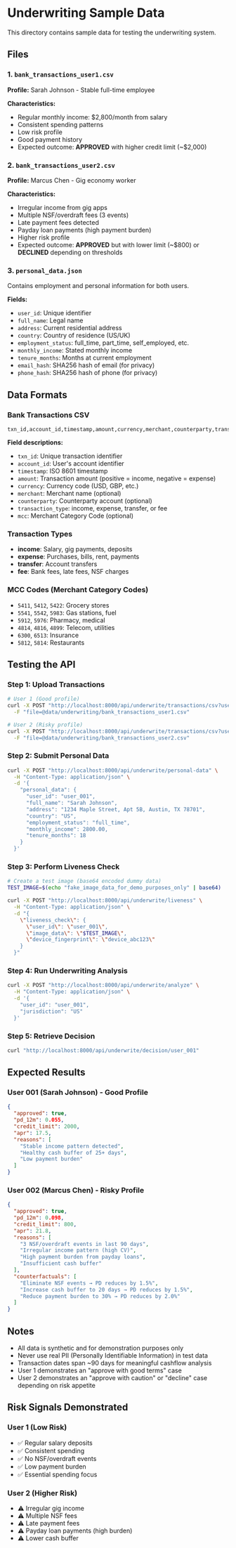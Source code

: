 # Underwriting Sample Data

This directory contains sample data for testing the underwriting system.

## Files

### 1. `bank_transactions_user1.csv`
**Profile:** Sarah Johnson - Stable full-time employee

**Characteristics:**
- Regular monthly income: $2,800/month from salary
- Consistent spending patterns
- Low risk profile
- Good payment history
- Expected outcome: **APPROVED** with higher credit limit (~$2,000)

### 2. `bank_transactions_user2.csv`
**Profile:** Marcus Chen - Gig economy worker

**Characteristics:**
- Irregular income from gig apps
- Multiple NSF/overdraft fees (3 events)
- Late payment fees detected
- Payday loan payments (high payment burden)
- Higher risk profile
- Expected outcome: **APPROVED** but with lower limit (~$800) or **DECLINED** depending on thresholds

### 3. `personal_data.json`
Contains employment and personal information for both users.

**Fields:**
- `user_id`: Unique identifier
- `full_name`: Legal name
- `address`: Current residential address
- `country`: Country of residence (US/UK)
- `employment_status`: full_time, part_time, self_employed, etc.
- `monthly_income`: Stated monthly income
- `tenure_months`: Months at current employment
- `email_hash`: SHA256 hash of email (for privacy)
- `phone_hash`: SHA256 hash of phone (for privacy)

## Data Formats

### Bank Transactions CSV

```csv
txn_id,account_id,timestamp,amount,currency,merchant,counterparty,transaction_type,mcc
```

**Field descriptions:**
- `txn_id`: Unique transaction identifier
- `account_id`: User's account identifier
- `timestamp`: ISO 8601 timestamp
- `amount`: Transaction amount (positive = income, negative = expense)
- `currency`: Currency code (USD, GBP, etc.)
- `merchant`: Merchant name (optional)
- `counterparty`: Counterparty account (optional)
- `transaction_type`: income, expense, transfer, or fee
- `mcc`: Merchant Category Code (optional)

### Transaction Types

- **income**: Salary, gig payments, deposits
- **expense**: Purchases, bills, rent, payments
- **transfer**: Account transfers
- **fee**: Bank fees, late fees, NSF charges

### MCC Codes (Merchant Category Codes)

- `5411`, `5412`, `5422`: Grocery stores
- `5541`, `5542`, `5983`: Gas stations, fuel
- `5912`, `5976`: Pharmacy, medical
- `4814`, `4816`, `4899`: Telecom, utilities
- `6300`, `6513`: Insurance
- `5812`, `5814`: Restaurants

## Testing the API

### Step 1: Upload Transactions

```bash
# User 1 (Good profile)
curl -X POST "http://localhost:8000/api/underwrite/transactions/csv?user_id=user_001" \
  -F "file=@data/underwriting/bank_transactions_user1.csv"

# User 2 (Risky profile)
curl -X POST "http://localhost:8000/api/underwrite/transactions/csv?user_id=user_002" \
  -F "file=@data/underwriting/bank_transactions_user2.csv"
```

### Step 2: Submit Personal Data

```bash
curl -X POST "http://localhost:8000/api/underwrite/personal-data" \
  -H "Content-Type: application/json" \
  -d '{
    "personal_data": {
      "user_id": "user_001",
      "full_name": "Sarah Johnson",
      "address": "1234 Maple Street, Apt 5B, Austin, TX 78701",
      "country": "US",
      "employment_status": "full_time",
      "monthly_income": 2800.00,
      "tenure_months": 18
    }
  }'
```

### Step 3: Perform Liveness Check

```bash
# Create a test image (base64 encoded dummy data)
TEST_IMAGE=$(echo "fake_image_data_for_demo_purposes_only" | base64)

curl -X POST "http://localhost:8000/api/underwrite/liveness" \
  -H "Content-Type: application/json" \
  -d "{
    \"liveness_check\": {
      \"user_id\": \"user_001\",
      \"image_data\": \"$TEST_IMAGE\",
      \"device_fingerprint\": \"device_abc123\"
    }
  }"
```

### Step 4: Run Underwriting Analysis

```bash
curl -X POST "http://localhost:8000/api/underwrite/analyze" \
  -H "Content-Type: application/json" \
  -d '{
    "user_id": "user_001",
    "jurisdiction": "US"
  }'
```

### Step 5: Retrieve Decision

```bash
curl "http://localhost:8000/api/underwrite/decision/user_001"
```

## Expected Results

### User 001 (Sarah Johnson) - Good Profile
```json
{
  "approved": true,
  "pd_12m": 0.055,
  "credit_limit": 2000,
  "apr": 17.5,
  "reasons": [
    "Stable income pattern detected",
    "Healthy cash buffer of 25+ days",
    "Low payment burden"
  ]
}
```

### User 002 (Marcus Chen) - Risky Profile
```json
{
  "approved": true,
  "pd_12m": 0.098,
  "credit_limit": 800,
  "apr": 21.8,
  "reasons": [
    "3 NSF/overdraft events in last 90 days",
    "Irregular income pattern (high CV)",
    "High payment burden from payday loans",
    "Insufficient cash buffer"
  ],
  "counterfactuals": [
    "Eliminate NSF events → PD reduces by 1.5%",
    "Increase cash buffer to 20 days → PD reduces by 1.5%",
    "Reduce payment burden to 30% → PD reduces by 2.0%"
  ]
}
```

## Notes

- All data is synthetic and for demonstration purposes only
- Never use real PII (Personally Identifiable Information) in test data
- Transaction dates span ~90 days for meaningful cashflow analysis
- User 1 demonstrates an "approve with good terms" case
- User 2 demonstrates an "approve with caution" or "decline" case depending on risk appetite

## Risk Signals Demonstrated

### User 1 (Low Risk)
- ✅ Regular salary deposits
- ✅ Consistent spending
- ✅ No NSF/overdraft events
- ✅ Low payment burden
- ✅ Essential spending focus

### User 2 (Higher Risk)
- ⚠️ Irregular gig income
- ⚠️ Multiple NSF fees
- ⚠️ Late payment fees
- ⚠️ Payday loan payments (high burden)
- ⚠️ Lower cash buffer

